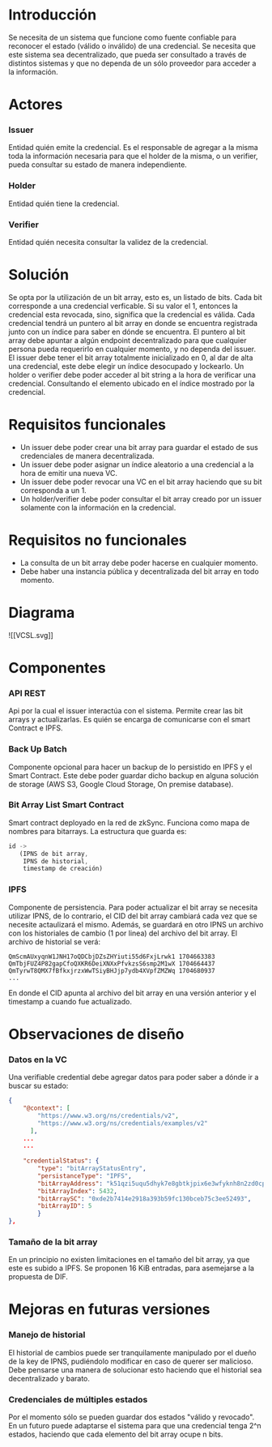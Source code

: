 # Introducción
Se necesita de un sistema que funcione como fuente confiable para reconocer el estado (válido o inválido) de una credencial. Se necesita que este sistema sea decentralizado, que pueda ser consultado a través de distintos sistemas y que no dependa de un sólo proveedor para acceder a la información. 

# Actores
### Issuer
Entidad quién emite la credencial. Es el responsable de agregar a la misma toda la información necesaria para que el holder de la misma, o un verifier, pueda consultar su estado de manera independiente.
### Holder
Entidad quién tiene la credencial.
### Verifier
Entidad quién necesita consultar la validez de la credencial.
# Solución
Se opta por la utilización de un bit array, esto es, un listado de bits. Cada bit corresponde a una credencial verficable. Si su valor el 1, entonces la credencial esta revocada, sino, significa que la credencial es válida. Cada credencial tendrá un puntero al bit array en donde se encuentra registrada junto con un índice para saber en dónde se encuentra. 
El puntero al bit array debe apuntar a algún endpoint decentralizado para que cualquier persona pueda requerirlo en cualquier momento, y no dependa del issuer.
El issuer debe tener el bit array totalmente inicializado en 0, al dar de alta una credencial, este debe elegir un índice desocupado y lockearlo. 
Un holder o verifier debe poder acceder al bit string a la hora de verificar una credencial. Consultando el elemento ubicado en el índice mostrado por la credencial.

# Requisitos funcionales
- Un issuer debe poder crear una bit array para guardar el estado de sus credenciales de manera decentralizada.
- Un issuer debe poder asignar un índice aleatorio a una credencial a la hora de emitir una nueva VC.
- Un issuer debe poder revocar una VC en el bit array haciendo que su bit corresponda a un 1.
- Un holder/verifier debe poder consultar el bit array creado por un issuer solamente con la información en la credencial.

# Requisitos no funcionales
- La consulta de un bit array debe poder hacerse en cualquier momento.
- Debe haber una instancia pública y decentralizada del bit array en todo momento.

# Diagrama
![[VCSL.svg]]

# Componentes
### API REST
Api por la cual el issuer interactúa con el sistema. Permite crear las bit arrays y actualizarlas. Es quién se encarga de comunicarse con el smart Contract e IPFS. 

### Back Up Batch
Componente opcional para hacer un backup de lo persistido en IPFS y el Smart Contract. Este debe poder guardar dicho backup en alguna solución de storage (AWS S3, Google Cloud Storage, On premise database).

### Bit Array List Smart Contract
Smart contract deployado en la red de zkSync. Funciona como mapa de nombres para bitarrays. La estructura que guarda es:
```js
id -> 
   (IPNS de bit array, 
	IPNS de historial, 
	timestamp de creación)
```


### IPFS
Componente de persistencia. Para poder actualizar el bit array se necesita utilizar IPNS, de lo contrario, el CID del bit array cambiará cada vez que se necesite actaulizará el mismo. Además, se guardará en otro IPNS un archivo con los historiales de cambio (1 por linea) del archivo del bit array.
El archivo de historial se verá:
```
QmScmAUxyqnW1JNH17oQDCbjDZsZHYiuti55d6FxjLrwk1 1704663383
QmTbjFUZ4P82gapCfoQXKR6DeiXNXxPfvkzsS6smp2M1wX 1704664437
QmTyrwT8QMX7fBfkxjrzxWwTSiyBHJjp7ydb4XVpfZMZWq 1704680937
...
```
En donde el CID apunta al archivo del bit array en una versión anterior y el timestamp a cuando fue actualizado.

# Observaciones de diseño
### Datos en la VC
Una verifiable credential debe agregar datos para poder saber a dónde ir a buscar su estado:
```json
{
	"@context": [
	    "https://www.w3.org/ns/credentials/v2",
	    "https://www.w3.org/ns/credentials/examples/v2"
	  ],
	...
	...
	
	"credentialStatus": {
	    "type": "bitArrayStatusEntry",
	    "persistanceType": "IPFS",
	    "bitArrayAddress": "k51qzi5uqu5dhyk7e8gbtkjpix6e3wfyknh8n2zd0cpmrcnu8xsqmkx82usgin",
	    "bitArrayIndex": 5432,
	    "bitArraySC": "0xde2b7414e2918a393b59fc130bceb75c3ee52493",
		"bitArrayID": 5
		}
},
```

### Tamaño de la bit array
En un principio no existen limitaciones en el tamaño del bit array, ya que este es subido a IPFS. Se proponen 16 KiB entradas, para asemejarse a la propuesta de DIF.

# Mejoras en futuras versiones
### Manejo de historial
El historial de cambios puede ser tranquilamente manipulado por el dueño de la key de IPNS, pudiéndolo modificar en caso de querer ser malicioso. Debe pensarse una manera de solucionar esto haciendo que el historial sea decentralizado y barato.

### Credenciales de múltiples estados
Por el momento sólo se pueden guardar dos estados "válido y revocado". En un futuro puede adaptarse el sistema para que una credencial tenga 2^n estados, haciendo que cada elemento del bit array ocupe n bits.
